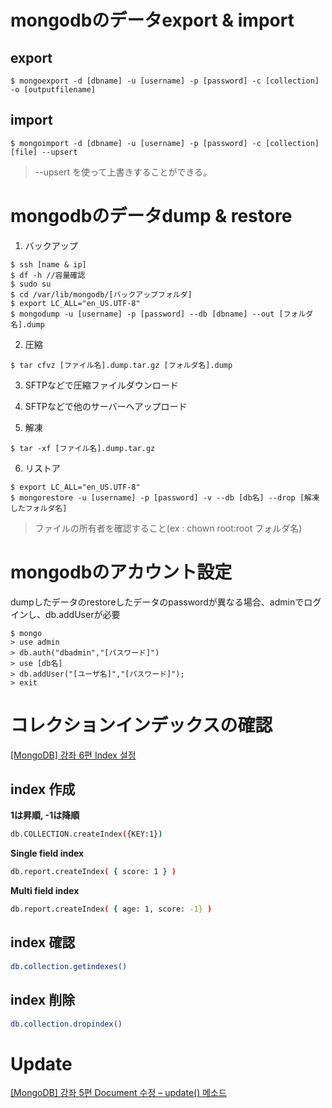 # mongodbのデータexport & import

## export
<pre><code>$ mongoexport -d [dbname] -u [username] -p [password] -c [collection] -o [outputfilename]</code></pre>

## import
<pre><code>$ mongoimport -d [dbname] -u [username] -p [password] -c [collection] [file] --upsert</code></pre>
> --upsert を使って上書きすることができる。

# mongodbのデータdump & restore
1. バックアップ
<pre><code>$ ssh [name & ip]
$ df -h //容量確認
$ sudo su
$ cd /var/lib/mongodb/[バックアップフォルダ]
$ export LC_ALL="en_US.UTF-8"
$ mongodump -u [username] -p [password] --db [dbname] --out [フォルダ名].dump</code></pre>

2. 圧縮
<pre><code>$ tar cfvz [ファイル名].dump.tar.gz [フォルダ名].dump</code></pre>

3. SFTPなどで圧縮ファイルダウンロード

4. SFTPなどで他のサーバーへアップロード

5. 解凍
<pre><code>$ tar -xf [ファイル名].dump.tar.gz</code></pre>

6. リストア
<pre><code>$ export LC_ALL="en_US.UTF-8"
$ mongorestore -u [username] -p [password] -v --db [db名] --drop [解凍したフォルダ名]</code></pre>

> ファイルの所有者を確認すること(ex : chown root:root フォルダ名)

# mongodbのアカウント設定
dumpしたデータのrestoreしたデータのpasswordが異なる場合、adminでログインし、db.addUserが必要
<pre><code>$ mongo
> use admin
> db.auth("dbadmin","[パスワード]")
> use [db名]
> db.addUser("[ユーザ名]","[パスワード]");
> exit</code></pre>

# コレクションインデックスの確認

[[MongoDB] 강좌 6편 Index 설정](https://velopert.com/560)

## index 作成
**1は昇順, -1は降順**
```bash
db.COLLECTION.createIndex({KEY:1})
```
**Single field index**
```bash
db.report.createIndex( { score: 1 } )
```
**Multi field index**
```bash
db.report.createIndex( { age: 1, score: -1} )
```

## index 確認
```bash
db.collection.getindexes()
```
## index 削除
```bash
db.collection.dropindex()
```

# Update
[[MongoDB] 강좌 5편 Document 수정 – update() 메소드](https://velopert.com/545)